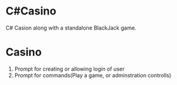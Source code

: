 # C#Casino
C# Casion along with a standalone BlackJack game.

# Casino
1. Prompt for creating or allowing login of user
2. Prompt for commands(Play a game, or adminstration controlls)
